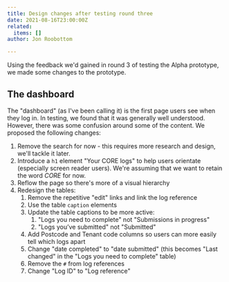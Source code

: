 ```yaml
---
title: Design changes after testing round three
date: 2021-08-16T23:00:00Z
related:
  items: []
author: Jon Roobottom

---
```

Using the feedback we'd gained in round 3 of testing the Alpha prototype, we made some changes to the prototype.

## The dashboard

The "dashboard" (as I've been calling it) is the first page users see when they log in. In testing, we found that it was generally well understood. However, there was some confusion around some of the content. We proposed the following changes:

1. Remove the search for now - this requires more research and design, we'll tackle it later.
2. Introduce a `h1` element "Your CORE logs" to help users orientate (especially screen reader users). We're assuming that we want to retain the word _CORE_ for now.
3. Reflow the page so there's more of a visual hierarchy
4. Redesign the tables:
   1. Remove the repetitive "edit" links and link the log reference
   2. Use the table `caption` elements
   3. Update the table captions to be more active:
      1. "Logs you need to complete" not "Submissions in progress"
      2. "Logs you’ve submitted" not "Submitted"
   4. Add Postcode and Tenant code columns so users can more easily tell which logs apart
   5. Change "date completed" to "date submitted" (this becomes "Last changed" in the "Logs you need to complete" table)
   6. Remove the `#` from log references
   7. Change "Log ID" to "Log reference"